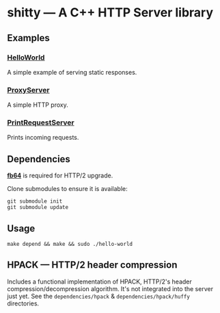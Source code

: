 # shitty — A C++ HTTP Server library

## Examples

### [HelloWorld](HelloWorld.cpp)

A simple example of serving static responses.

### [ProxyServer](ProxyServer.cpp)

A simple HTTP proxy.

### [PrintRequestServer](PrintRequestServer.cpp)

Prints incoming requests.

## Dependencies

[**fb64**](https://github.com/tedjp/fb64) is required for HTTP/2 upgrade.

Clone submodules to ensure it is available:

    git submodule init
    git submodule update

## Usage

    make depend && make && sudo ./hello-world

## HPACK — HTTP/2 header compression

Includes a functional implementation of HPACK, HTTP/2's header
compression/decompression algorithm. It's not integrated into the server just
yet.
See the `dependencies/hpack` & `dependencies/hpack/huffy` directories.
